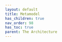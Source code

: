```yaml
---
layout: default
title: Metamodel
has_children: true
nav_order: 98
has_toc: true
parent: The Architecture
---
```


#	


